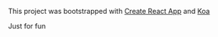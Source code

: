 This project was bootstrapped with [Create React App](https://github.com/facebookincubator/create-react-app) and [Koa](https://github.com/koajs/koa)

Just for fun
